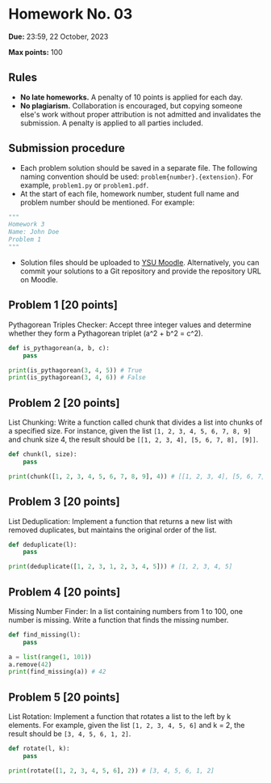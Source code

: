# Homework No. 03

**Due:** 23:59, 22 October, 2023

**Max points:** 100

## Rules

- **No late homeworks.** A penalty of 10 points is applied for each day.
- **No plagiarism.** Collaboration is encouraged, but copying someone else's work without proper attribution is not admitted and invalidates the submission. A penalty is applied to all parties included.

## Submission procedure

- Each problem solution should be saved in a separate file. The following naming convention should be used: `problem{number}.{extension}`. For example, `problem1.py` or `problem1.pdf`.
- At the start of each file, homework number, student full name and problem number should be mentioned. For example:

```python
"""
Homework 3
Name: John Doe
Problem 1
"""
```

- Solution files should be uploaded to [YSU Moodle](https://e-learning.ysu.am/). Alternatively, you can commit your solutions to a Git repository and provide the repository URL on Moodle.

<div style="page-break-after: always;"></div>

## Problem 1 [20 points]
Pythagorean Triples Checker:
Accept three integer values and determine whether they form a Pythagorean triplet (a^2 + b^2 = c^2).

``` python
def is_pythagorean(a, b, c):
    pass

print(is_pythagorean(3, 4, 5)) # True
print(is_pythagorean(3, 4, 6)) # False
```

## Problem 2 [20 points]
List Chunking:
Write a function called chunk that divides a list into chunks of a specified size. For instance, given the list `[1, 2, 3, 4, 5, 6, 7, 8, 9]` and chunk size 4, the result should be `[[1, 2, 3, 4], [5, 6, 7, 8], [9]]`.

``` python
def chunk(l, size):
    pass

print(chunk([1, 2, 3, 4, 5, 6, 7, 8, 9], 4)) # [[1, 2, 3, 4], [5, 6, 7, 8], [9]]
```

## Problem 3 [20 points]
List Deduplication:
Implement a function that returns a new list with removed duplicates, but maintains the original order of the list.

``` python
def deduplicate(l):
    pass

print(deduplicate([1, 2, 3, 1, 2, 3, 4, 5])) # [1, 2, 3, 4, 5]
```

<div style="page-break-after: always;"></div>

## Problem 4 [20 points]
Missing Number Finder:
In a list containing numbers from 1 to 100, one number is missing. Write a function that finds the missing number.
    
``` python
def find_missing(l):
    pass

a = list(range(1, 101))
a.remove(42)
print(find_missing(a)) # 42
```

## Problem 5 [20 points]
List Rotation:
Implement a function that rotates a list to the left by k elements. For example, given the list `[1, 2, 3, 4, 5, 6]` and k = 2, the result should be `[3, 4, 5, 6, 1, 2]`.

``` python
def rotate(l, k):
    pass

print(rotate([1, 2, 3, 4, 5, 6], 2)) # [3, 4, 5, 6, 1, 2]
```

<script type="text/javascript" src="http://cdn.mathjax.org/mathjax/latest/MathJax.js?config=TeX-AMS-MML_HTMLorMML"></script>
<script type="text/x-mathjax-config">
    MathJax.Hub.Config({ tex2jax: {inlineMath: [['$', '$']]}, messageStyle: "none" });
</script>